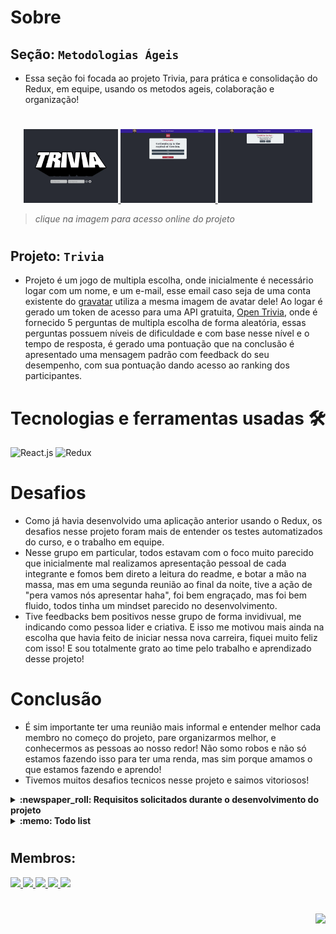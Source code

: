 # Sobre

## Seção: `Metodologias Ágeis`

- Essa seção foi focada ao projeto Trivia, para prática e consolidação do Redux, em equipe, usando os metodos ageis, colaboração e organização!
#
<div align="center">
  <a href="https://davidrogger.github.io/trybe-project-frontend-online-store">
    <img width="30%" src="./readme-imgs/project_trivia_top.webp">
    <img width="30%" src="./readme-imgs/project_trivia_mid.webp">
    <img width="30%" src="./readme-imgs/project_trivia_bottom.webp">
  </a>
</div>

>*clique na imagem para acesso online do projeto*
#
## Projeto: `Trivia`
- Projeto é um jogo de multipla escolha, onde inicialmente é necessário logar com um nome, e um e-mail, esse email caso seja de uma conta existente do [gravatar](https://en.gravatar.com/) utiliza a mesma imagem de avatar dele! Ao logar é gerado um token de acesso para uma API gratuita, [Open Trivia](https://opentdb.com/), onde é fornecido 5 perguntas de multipla escolha de forma aleatória, essas perguntas possuem níveis de dificuldade e com base nesse nível e o tempo de resposta, é gerado uma pontuação que na conclusão é apresentado uma mensagem padrão com feedback do seu desempenho, com sua pontuação dando acesso ao ranking dos participantes.

# Tecnologias e ferramentas usadas 🛠

![React.js](https://img.shields.io/badge/-React.js-61DAFB?style=flat-square&logo=react&logoColor=ffffff)
![Redux](https://img.shields.io/badge/-Redux-7248b6?style=flat-square&logo=redux&logoColor=fff&textColor=black)

# Desafios

- Como já havia desenvolvido uma aplicação anterior usando o Redux, os desafios nesse projeto foram mais de entender os testes automatizados do curso, e o trabalho em equipe.
- Nesse grupo em particular, todos estavam com o foco muito parecido que inicialmente mal realizamos apresentação pessoal de cada integrante e fomos bem direto a leitura do readme, e botar a mão na massa, mas em uma segunda reunião ao final da noite, tive a ação de "pera vamos nós apresentar haha", foi bem engraçado, mas foi bem fluido, todos tinha um mindset parecido no desenvolvimento.
- Tive feedbacks bem positivos nesse grupo de forma invidivual, me indicando como pessoa lider e criativa. E isso me motivou mais ainda na escolha que havia feito de iniciar nessa nova carreira, fiquei muito feliz com isso! E sou totalmente grato ao time pelo trabalho e aprendizado desse projeto!

# Conclusão

- É sim importante ter uma reunião mais informal e entender melhor cada membro no começo do projeto, pare organizarmos melhor, e conhecermos as pessoas ao nosso redor! Não somo robos e não só estamos fazendo isso para ter uma renda, mas sim porque amamos o que estamos fazendo e aprendo!
- Tivemos muitos desafios tecnicos nesse projeto e saimos vitoriosos!

</details>

<details>
  <summary>
    <strong>
      :newspaper_roll: Requisitos solicitados durante o desenvolvimento do projeto
    </strong>
  </summary>

 
### Requisitos
*Nome* | *Avaliação*
--- | :---:
1 - [TELA DE LOGIN] Crie a tela de login, onde a pessoa que joga deve preencher as informações para iniciar um jogo | :heavy_check_mark:
2 - [TELA DE LOGIN] Crie o botão de iniciar o jogo | :heavy_check_mark:
3 - [TELA DE LOGIN] Crie um botão na tela inicial que leve para a tela de configurações | :heavy_check_mark:
4 - [TELA DE JOGO] Crie um header que deve conter as informações da pessoa jogadora | :heavy_check_mark:
5 - [TELA DE JOGO] Crie a página de jogo que deve conter as informações relacionadas à pergunta | :heavy_check_mark:
6 - [TELA DE JOGO] Desenvolva o jogo onde só deve ser possível escolher uma resposta correta por pergunta | :heavy_check_mark:
7 - [TELA DE JOGO] Desenvolva o estilo que, ao clicar em uma resposta, a correta deve ficar verde e as incorretas, vermelhas | :heavy_check_mark:
8 - [TELA DE JOGO] Desenvolva um timer onde a pessoa que joga tem 30 segundos para responder | :heavy_check_mark:
9 - [TELA DE JOGO] Crie o placar com as seguintes características: | :heavy_check_mark:
10 - [TELA DE JOGO] Crie um botão de "Next" que apareça após a resposta ser dada | :heavy_check_mark:
11 - [TELA DE JOGO] Desenvolva o jogo de forma que a pessoa que joga deve responder 5 perguntas no total | :heavy_check_mark:
12 - [TELA DE FEEDBACK] Desenvolva o header de feedback que deve conter as informações da pessoa jogadora | :heavy_check_mark:
13 - [TELA DE FEEDBACK] Crie a mensagem de feedback para ser exibida a pessoa usuária | :heavy_check_mark:
14 - [TELA DE FEEDBACK] Exiba as informações relacionadas aos resultados obtidos para a pessoa usuária | :heavy_check_mark:
15 - [TELA DE FEEDBACK] Crie a opção para a pessoa jogadora poder jogar novamente | :heavy_check_mark:
16 - [TELA DE FEEDBACK] Crie a opção para a pessoa jogadora poder visualizar a tela de ranking | :heavy_check_mark:
17 - [TELA DE RANKING] Crie um botão para ir ao início | :heavy_check_mark:
18 - [TELA DE RANKING] Crie o conteúdo da tela de ranking | :heavy_check_mark:


</details>

<details>
  <summary>
    <strong>
      :memo: Todo list
    </strong>
  </summary>

  - [x] - ~~Criar aplicação com base nos requisitos da trybe.~~ ![data](https://badgen.net/badge/delivery/12-04-2022/green)
  - [ ] - Revisar Estilo dos elementos da página.
  - [ ] - Desenvolver testes automatizados.
  - [ ] - Adaptar elementos da aplicação para mobile.

</details>

#
## Membros:

<div>
  <a href="https://www.linkedin.com/in/alansouza1/">
    <img src="https://badgen.net/badge/Linkedin/Alan Souza/blue" \>
  <a href="https://www.linkedin.com/in/carlos-pabst-prillwitz/">
    <img src="https://badgen.net/badge/Linkedin/Carlos Prillwitz/blue" \>
  <a href="https://www.linkedin.com/in/davidrogger">
    <img src="https://badgen.net/badge/Linkedin/Davíd Roggér/blue" \>
  <a href="https://www.linkedin.com/in/felipedfe/">
    <img src="https://badgen.net/badge/Linkedin/Felipe Fernandes/blue" \>
  <a href="https://www.linkedin.com/in/lucasbmonteiro/">
    <img src="https://badgen.net/badge/Linkedin/Lucas Monteiro/blue" \>
</div>

#
<div align="right">
  <img src="https://badgen.net/badge/last%20update/01-02-2023/blue">
</div>
